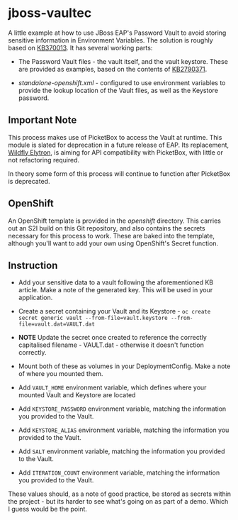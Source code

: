 # jboss-vaultec
A little example at how to use JBoss EAP's Password Vault to avoid storing sensitive information in Environment Variables. The solution is roughly based on [KB370013](https://access.redhat.com/solutions/370013). It has several working parts: 

* The Password Vault files - the vault itself, and the vault keystore. These are provided as examples, based on the contents of [KB2790371](https://access.redhat.com/solutions/2790371). 
  
* *standalone-openshift.xml* - configured to use environment variables to provide the lookup location of the Vault files, as well as the Keystore password.

## Important Note
This process makes use of PicketBox to access the Vault at runtime. This module is slated for deprecation in a future release of EAP. Its replacement, [Wildfly Elytron](https://developer.jboss.org/wiki/WildFlyElytron-ProjectSummary), is aiming for API compatibility with PicketBox, with little or not refactoring required. 

In theory some form of this process will continue to function after PicketBox is deprecated.


## OpenShift

An OpenShift template is provided in the *openshift* directory. This carries out an S2I build on this Git repository, and also contains the secrets necessary for this process to work. These are baked into the template, although you'll want to add your own using OpenShift's Secret function.

## Instruction

* Add your sensitive data to a vault following the aforementioned KB article. Make a note of the generated key. This will be used in your application.


* Create a secret containing your Vault and its Keystore -  `oc create secret generic vault --from-file=vault.keystore --from-file=vault.dat=VAULT.dat`


* **NOTE** Update the secret once created to reference the correctly capitalised filename - VAULT.dat - otherwise it doesn't function correctly.


* Mount both of these as volumes in your DeploymentConfig. Make a note of where you mounted them.


* Add `VAULT_HOME` environment variable, which defines where your mounted Vault and Keystore are located


* Add `KEYSTORE_PASSWORD` environment variable, matching the information you provided to the Vault.


* Add `KEYSTORE_ALIAS` environment variable, matching the information you provided to the Vault.


* Add `SALT` environment variable, matching the information you provided to the Vault.


* Add `ITERATION_COUNT` environment variable, matching the information you provided to the Vault.


These values should, as a note of good practice, be stored as secrets within the project - but its harder to see what's going on as part of a demo. Which I guess would be the point.


